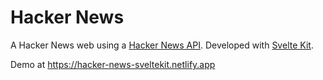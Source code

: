 # Hacker News

A Hacker News web using a [Hacker News API](https://github.com/cheeaun/node-hnapi/). Developed with [Svelte Kit](https://kit.svelte.dev).

Demo at https://hacker-news-sveltekit.netlify.app